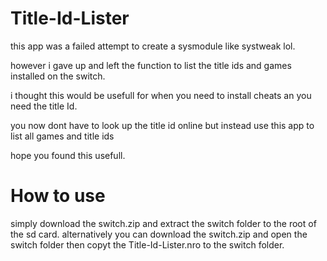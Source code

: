 # Title-Id-Lister

this app was a failed attempt to create a sysmodule like systweak lol. 

however i gave up and left the function to list the title ids and games installed on the switch. 

i thought this would be usefull for when you need to install cheats an you need the title Id. 

you now dont have to look up the title id online but instead use this app to list all games and title ids 

hope you found this usefull. 

# How to use

simply download the switch.zip and extract the switch folder to the root of the sd card. 
alternatively you can download the switch.zip and open the switch folder then copyt the Title-Id-Lister.nro to the switch folder. 
